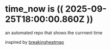 # time_now is (( 2025-09-25T18:00:00.860Z ))

an automated repo that shows the currnent time

inspired by [breakingheatmap](https://github.com/breakingheatmap/breakingheatmap)